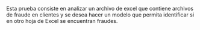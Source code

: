 Esta prueba consiste en analizar un archivo de excel que contiene archivos de fraude en clientes y se desea hacer un modelo que permita identificar si en otro hoja de Excel se encuentran fraudes. 
